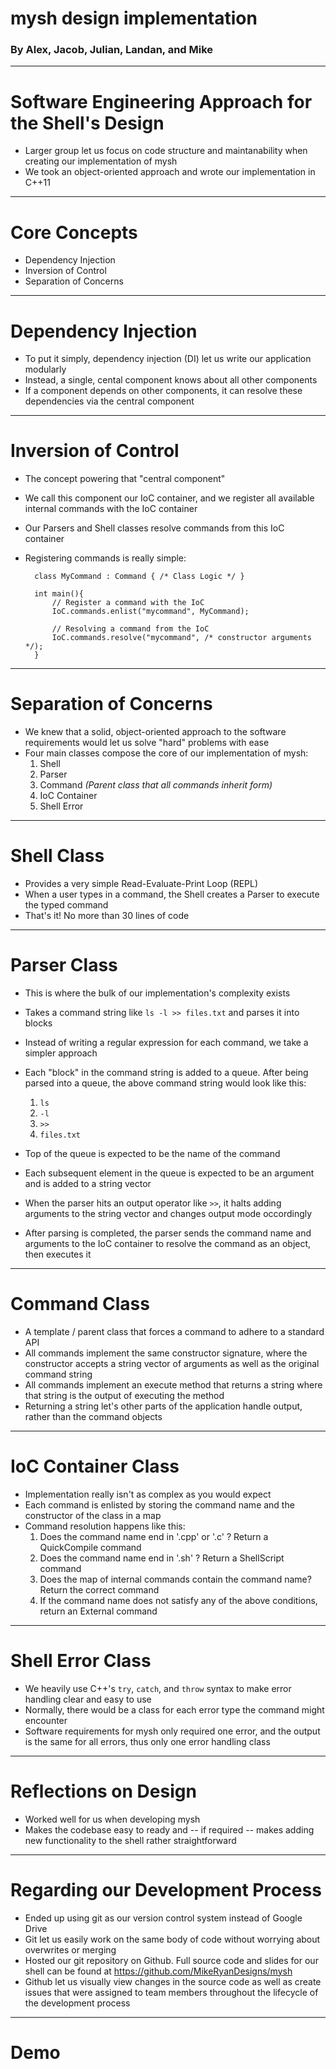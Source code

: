 # mysh design implementation
### By Alex, Jacob, Julian, Landan, and Mike

---

# Software Engineering Approach for the Shell's Design

* Larger group let us focus on code structure and maintanability when creating our implementation of mysh
* We took an object-oriented approach and wrote our implementation in C++11

---

# Core Concepts

* Dependency Injection
* Inversion of Control
* Separation of Concerns

---

# Dependency Injection

* To put it simply, dependency injection (DI) let us write our application modularly
* Instead, a single, cental component knows about all other components
* If a component depends on other components, it can resolve these dependencies via the central component

---

# Inversion of Control

* The concept powering that "central component"
* We call this component our IoC container, and we register all available internal commands with the IoC container
* Our Parsers and Shell classes resolve commands from this IoC container
* Registering commands is really simple:

        class MyCommand : Command { /* Class Logic */ }
    
        int main(){
            // Register a command with the IoC
            IoC.commands.enlist("mycommand", MyCommand);
            
            // Resolving a command from the IoC
            IoC.commands.resolve("mycommand", /* constructor arguments */);
        }

---

# Separation of Concerns
* We knew that a solid, object-oriented approach to the software requirements would let us solve "hard" problems with ease
* Four main classes compose the core of our implementation of mysh:
    1. Shell
    2. Parser
    3. Command _(Parent class that all commands inherit form)_
    4. IoC Container
    5. Shell Error

---

# Shell Class
* Provides a very simple Read-Evaluate-Print Loop (REPL)
* When a user types in a command, the Shell creates a Parser to execute the typed command
* That's it! No more than 30 lines of code

---

# Parser Class
* This is where the bulk of our implementation's complexity exists
* Takes a command string like `ls -l >> files.txt` and parses it into blocks
* Instead of writing a regular expression for each command, we take a simpler approach
* Each "block" in the command string is added to a queue. After being parsed into a queue, the above command string would look like this:
    1. `ls`
    2. `-l`
    3. `>>`
    4. `files.txt`

* Top of the queue is expected to be the name of the command
* Each subsequent element in the queue is expected to be an argument and is added to a string vector
* When the parser hits an output operator like `>>`, it halts adding arguments to the string vector and changes output mode occordingly
* After parsing is completed, the parser sends the command name and arguments to the IoC container to resolve the command as an object, then executes it

---

# Command Class
* A template / parent class that forces a command to adhere to a standard API
* All commands implement the same constructor signature, where the constructor accepts a string vector of arguments as well as the original command string
* All commands implement an execute method that returns a string where that string is the output of executing the method
* Returning a string let's other parts of the application handle output, rather than the command objects

---

# IoC Container Class
* Implementation really isn't as complex as you would expect
* Each command is enlisted by storing the command name and the constructor of the class in a map
* Command resolution happens like this:
    1. Does the command name end in '.cpp' or '.c' ? Return a QuickCompile command
    2. Does the command name end in '.sh' ? Return a ShellScript command
    3. Does the map of internal commands contain the command name? Return the correct command
    4. If the command name does not satisfy any of the above conditions, return an External command

---

# Shell Error Class
* We heavily use C++'s `try`, `catch`, and `throw` syntax to make error handling clear and easy to use
* Normally, there would be a class for each error type the command might encounter
* Software requirements for mysh only required one error, and the output is the same for all errors, thus only one error handling class

---

# Reflections on Design
* Worked well for us when developing mysh
* Makes the codebase easy to ready and -- if required -- makes adding new functionality to the shell rather straightforward

---

# Regarding our Development Process
* Ended up using git as our version control system instead of Google Drive
* Git let us easily work on the same body of code without worrying about overwrites or merging
* Hosted our git repository on Github. Full source code and slides for our shell can be found at https://github.com/MikeRyanDesigns/mysh
* Github let us visually view changes in the source code as well as create issues that were assigned to team members throughout the lifecycle of the development process

---

# Demo
